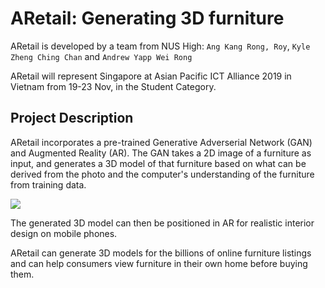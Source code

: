 # ARetail: Generating 3D furniture

ARetail is developed by a team from NUS High: `Ang Kang Rong, Roy`, `Kyle Zheng Ching Chan` and `Andrew Yapp Wei Rong`

ARetail will represent Singapore at Asian Pacific ICT Alliance 2019 in Vietnam from 19-23 Nov, in the Student Category.

## Project Description
ARetail incorporates a pre-trained Generative Adverserial Network (GAN) and Augmented Reality (AR). The GAN takes a 2D image of a furniture as input, and generates a 3D model of that furniture based on what can be derived from the photo and the computer's understanding of the furniture from training data.

![](GAN-example.gif)

The generated 3D model can then be positioned in AR for realistic interior design on mobile phones.


ARetail can generate 3D models for the billions of online furniture listings and can help consumers view furniture in their own home before buying them.
